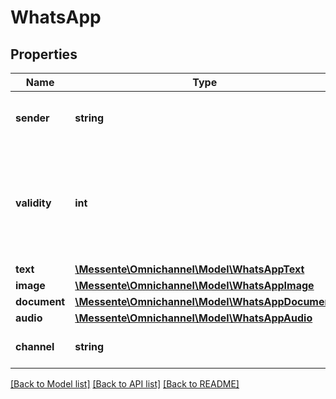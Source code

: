 # WhatsApp

## Properties
Name | Type | Description | Notes
------------ | ------------- | ------------- | -------------
**sender** | **string** | Phone number or alphanumeric sender name | [optional] 
**validity** | **int** | After how many minutes this channel is considered as failed and the next channel is attempted | [optional] 
**text** | [**\Messente\Omnichannel\Model\WhatsAppText**](WhatsAppText.md) |  | [optional] 
**image** | [**\Messente\Omnichannel\Model\WhatsAppImage**](WhatsAppImage.md) |  | [optional] 
**document** | [**\Messente\Omnichannel\Model\WhatsAppDocument**](WhatsAppDocument.md) |  | [optional] 
**audio** | [**\Messente\Omnichannel\Model\WhatsAppAudio**](WhatsAppAudio.md) |  | [optional] 
**channel** | **string** |  | [optional] [default to 'whatsapp']

[[Back to Model list]](../README.md#documentation-for-models) [[Back to API list]](../README.md#documentation-for-api-endpoints) [[Back to README]](../README.md)



